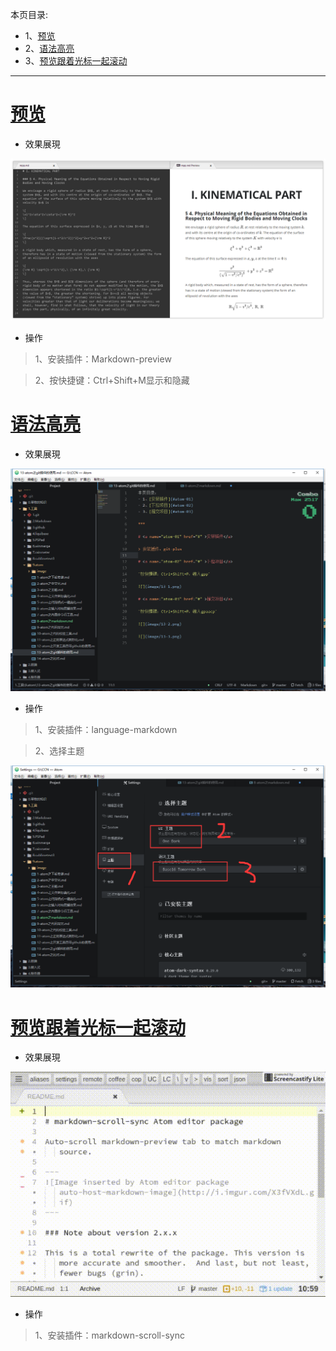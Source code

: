 本页目录:
- 1、[预览](#atom-01)
- 2、[语法高亮](#atom-02)
- 3、[预览跟着光标一起滚动](#atom-03)

***

# <a name="atom-01" href="#" >预览</a>
- 效果展現

![](image/8-1.png)

- 操作

> 1、安装插件：Markdown-preview

> 2、按快捷键：Ctrl+Shift+M显示和隐藏

# <a name="atom-02" href="#" >语法高亮</a>

- 效果展現

![](image/8-2.png)

- 操作

> 1、安装插件：language-markdown

> 2、选择主题

![](image/8-3.png)

# <a name="atom-03" href="#" >预览跟着光标一起滚动</a>

- 效果展現

![](image/8-4.gif)

- 操作

> 1、安装插件：markdown-scroll-sync
